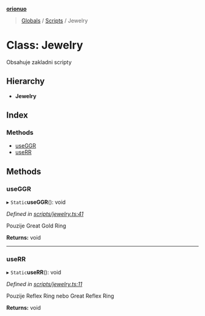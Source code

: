 **[orionuo](../README.md)**

> [Globals](../globals.md) / [Scripts](../modules/scripts.md) / Jewelry

# Class: Jewelry

Obsahuje zakladni scripty

## Hierarchy

* **Jewelry**

## Index

### Methods

* [useGGR](scripts.jewelry.md#useggr)
* [useRR](scripts.jewelry.md#userr)

## Methods

### useGGR

▸ `Static`**useGGR**(): void

*Defined in [scripts/jewelry.ts:41](https://github.com/msviha/orionuo/blob/2ad0399/src/scripts/jewelry.ts#L41)*

Pouzije Great Gold Ring

**Returns:** void

___

### useRR

▸ `Static`**useRR**(): void

*Defined in [scripts/jewelry.ts:11](https://github.com/msviha/orionuo/blob/2ad0399/src/scripts/jewelry.ts#L11)*

Pouzije Reflex Ring nebo Great Reflex Ring

**Returns:** void
